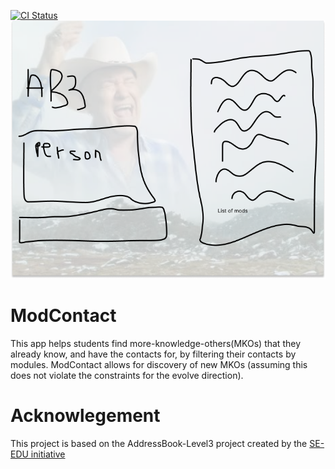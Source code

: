 [![CI Status](https://github.com/AY2324S2-CS2103T-W12-2/tp/actions/workflows/gradle.yml/badge.svg)](https://github.com/AY2324S2-CS2103T-W12-2/tp/actions)
![Ui](docs/images/Ui.png)

# ModContact

This app helps students find more-knowledge-others(MKOs) that they already know, and have the contacts for, by filtering their contacts by modules. ModContact allows for discovery of new MKOs (assuming this does not violate the constraints for the evolve direction).

# Acknowlegement
This project is based on the AddressBook-Level3 project created by the [SE-EDU initiative](https://se-education.org)
